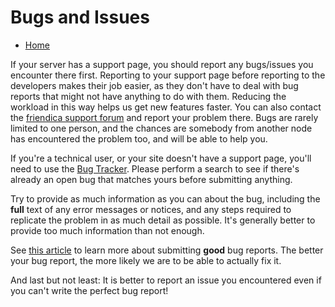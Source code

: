 Bugs and Issues
===============

* [Home](help)

If your server has a support page, you should report any bugs/issues you encounter there first.
Reporting to your support page before reporting to the developers makes their job easier, as they don't have to deal with bug reports that might not have anything to do with them.
Reducing the workload in this way helps us get new features faster.
You can also contact the [friendica support forum](https://helpers.pyxis.uberspace.de/profile/helpers) and report your problem there.
Bugs are rarely limited to one person, and the chances are somebody from another node has encountered the problem too, and will be able to help you.

If you're a technical user, or your site doesn't have a support page, you'll need to use the [Bug Tracker](https://github.com/friendica/friendica/issues).
Please perform a search to see if there's already an open bug that matches yours before submitting anything.

Try to provide as much information as you can about the bug, including the **full** text of any error messages or notices, and any steps required to replicate the problem in as much detail as possible.
It's generally better to provide too much information than not enough.

See [this article](http://www.chiark.greenend.org.uk/~sgtatham/bugs.html) to learn more about submitting **good** bug reports.  The better your bug report, the more likely we are to be able to actually fix it.

And last but not least: It is better to report an issue you encountered even if you can't write the perfect bug report!